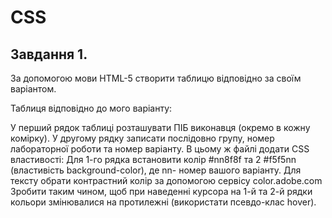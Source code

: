 # CSS

<h2>Завдання 1.</h2>

За допомогою мови HTML-5 створити таблицю відповідно за своїм варіантом. 

Таблиця відповідно до мого варіанту: 



У перший рядок таблиці розташувати ПІБ виконавця (окремо в кожну комірку). У другому рядку записати послідовно групу, номер лабораторної роботи та номер варіанту.
В цьому ж файлі додати CSS властивості:
Для 1-го рядка встановити колір #nn8f8f та 2 #f5f5nn (властивість background-color), де nn- номер вашого варіанту.
Для тексту обрати контрастний колір за допомогою сервісу color.adobe.com
 Зробити таким чином, щоб при наведенні курсора на 1-й та 2-й рядки кольори змінювалися на протилежні (використати псевдо-клас hover).